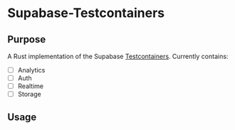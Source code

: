 # Supabase-Testcontainers

## Purpose

A Rust implementation of the Supabase [Testcontainers](https://github.com/testcontainers/testcontainers-rs). Currently
contains:

- [ ] Analytics
- [ ] Auth
- [ ] Realtime
- [ ] Storage

## Usage
